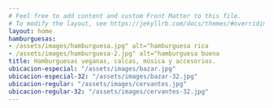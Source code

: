 ```yaml
---
# Feel free to add content and custom Front Matter to this file.
# To modify the layout, see https://jekyllrb.com/docs/themes/#overriding-theme-defaults
layout: home
hamburguesas: 
- /assets/images/hamburguesa.jpg" alt="hamburguesa rica
- /assets/images/hamburguesa-2.jpg" alt="hamburguesa buena
title: Hamburguesas veganas, calcas, música y accesorios.
ubicacion-especial: "/assets/images/bazar.jpg"
ubicacion-especial-32: "/assets/images/bazar-32.jpg"
ubicacion-regular: "/assets/images/cervantes.jpg"
ubicacion-regular-32: "/assets/images/cervantes-32.jpg"
---
```

